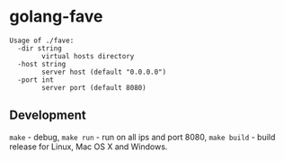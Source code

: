 # golang-fave
```
Usage of ./fave:
  -dir string
    	virtual hosts directory
  -host string
    	server host (default "0.0.0.0")
  -port int
    	server port (default 8080)
```

## Development
`make` - debug, `make run` - run on all ips and port 8080, `make build` - build release for Linux, Mac OS X and Windows.